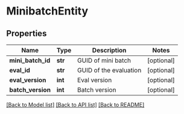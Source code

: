 # MinibatchEntity

## Properties
Name | Type | Description | Notes
------------ | ------------- | ------------- | -------------
**mini_batch_id** | **str** | GUID of mini batch | [optional] 
**eval_id** | **str** | GUID of the evaluation | [optional] 
**eval_version** | **int** | Eval version | [optional] 
**batch_version** | **int** | Batch version | [optional] 

[[Back to Model list]](../README.md#documentation-for-models) [[Back to API list]](../README.md#documentation-for-api-endpoints) [[Back to README]](../README.md)


